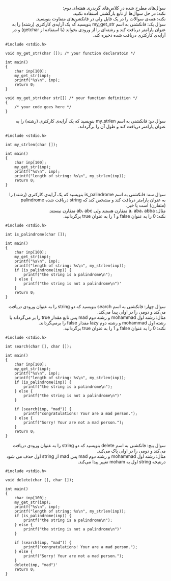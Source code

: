 <p dir="rtl">
سوال‌های مطرح شده در کلاس‌های گریدری هفته‌ای دوم:
<br>
نکته: در حل سوال‌ها از تابع بازگشتی استفاده نکنید.
<br>
نکته: همه‌ی سوالات را در یک فایل ولی در فانکشن‌های متفاوت بنویسید.
<br>
سوال یک:
فانکشنی به اسم my_get_str بنویسید که یک آرایه‌ی کارکتری (رشته) را به عنوان پارامتر دریافت کند و رشته‌ای را از ورودی بخواند (با استفاده از getchar) و در آرایه‌ی کارکتری دریافت شده ذخیره کند.
</p>

```
#include <stdio.h>

void my_get_str(char []); /* your function declaratoin */

int main()
{
	char inp[100];
	my_get_str(inp);
	printf("%s\n", inp);
	return 0;
}

void my_get_str(char str[]) /* your function definition */
{
	/* your code goes here */
}

```

<p dir="rtl">
سوال دو:
فانکشنی به اسم my_strlen بنویسید که یک آرایه‌ی کارکتری (رشته) را به عنوان پارامتر دریافت کند و طول آن را برگرداند.
</p>

```
#include <stdio.h>

int my_strlen(char []);

int main()
{
	char inp[100];
	my_get_str(inp);
	printf("%s\n", inp);
	printf("length of string: %s\n", my_strlen(inp));
	return 0;
}

```

<p dir="rtl">
سوال سه:
فانکشنی به اسم is_palindrome بنویسید که یک آرایه‌ی کارکتری (رشته) را به عنوان پارامتر دریافت کند و مشخص کند که string دریافت شده palindrome (متفارن) است یا خیر.
<br>
مثال: a، aba، abba متقارن هستند ولی ab، abc متقارن نیستند.
<br>
نکته: 0 را به عنوان false و 1 را به عنوان true برگردانید.
</p>

```
#include <stdio.h>

int is_palindrome(char []);

int main()
{
	char inp[100];
	my_get_str(inp);
	printf("%s\n", inp);
	printf("length of string: %s\n", my_strlen(inp));
	if (is_palindrome(inp)) {
		printf("the string is a palindrome\n");
	} else {
		printf("the string is not a palindrome\n")'
	}
	return 0;
}
```

<p dir="rtl">
سوال چهار:
فانکشنی به اسم search بنویسید که دو string را به عنوان ورودی دریافت می‌کند و دومی را در اولی پیدا می‌کند.
<br>
مثال: رشته اول mohammad و رشته دوم mad پس تابع مقدار true را بر می‌گرداند یا رشته اول mohammad و رشته دوم lazy مقدار  false را بر‌می‌گرداند.
<br>
نکته: 0 را به عنوان false و 1 را به عنوان true برگردانید.
</p>


```
#include <stdio.h>

int search(char [], char []);

int main()
{
	char inp[100];
	my_get_str(inp);
	printf("%s\n", inp);
	printf("length of string: %s\n", my_strlen(inp));
	if (is_palindrome(inp)) {
		printf("the string is a palindrome\n");
	} else {
		printf("the string is not a palindrome\n")'
	}
	
	if (search(inp, "mad")) {
		printf("congratulations! Your are a mad person.");
	} else {
		printf("Sorry! Your are not a mad person.");
	}
	return 0;
}
```

<p dir="rtl">
سوال پنج:
فانکشنی به اسم delete بنویسید که دو string را به عنوان ورودی دریافت می‌کند و دومی را در اولی پاک می‌کند.
<br>
مثال: رشته اول mohammad و رشته دوم mad پس mad از string اول حذف می شود درنتیجه string اول به moham تغییر پیدا می‌کند.

</p>


```
#include <stdio.h>

void delete(char [], char []);

int main()
{
	char inp[100];
	my_get_str(inp);
	printf("%s\n", inp);
	printf("length of string: %s\n", my_strlen(inp));
	if (is_palindrome(inp)) {
		printf("the string is a palindrome\n");
	} else {
		printf("the string is not a palindrome\n")'
	}
	
	if (search(inp, "mad")) {
		printf("congratulations! Your are a mad person.");
	} else {
		printf("Sorry! Your are not a mad person.");
	}
	delete(inp, "mad")'
	return 0;
}
```


